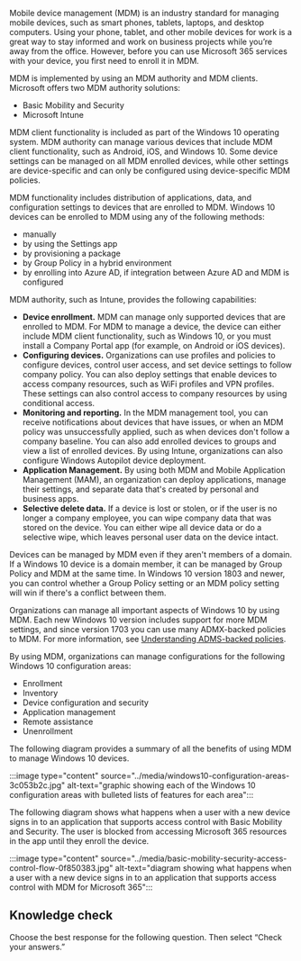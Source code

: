 Mobile device management (MDM) is an industry standard for managing mobile devices, such as smart phones, tablets, laptops, and desktop computers. Using your phone, tablet, and other mobile devices for work is a great way to stay informed and work on business projects while you’re away from the office. However, before you can use Microsoft 365 services with your device, you first need to enroll it in MDM.

MDM is implemented by using an MDM authority and MDM clients. Microsoft offers two MDM authority solutions:

 -  Basic Mobility and Security
 -  Microsoft Intune

MDM client functionality is included as part of the Windows 10 operating system. MDM authority can manage various devices that include MDM client functionality, such as Android, iOS, and Windows 10. Some device settings can be managed on all MDM enrolled devices, while other settings are device-specific and can only be configured using device-specific MDM policies.

MDM functionality includes distribution of applications, data, and configuration settings to devices that are enrolled to MDM. Windows 10 devices can be enrolled to MDM using any of the following methods:

 -  manually
 -  by using the Settings app
 -  by provisioning a package
 -  by Group Policy in a hybrid environment
 -  by enrolling into Azure AD, if integration between Azure AD and MDM is configured

MDM authority, such as Intune, provides the following capabilities:<br>

 -  **Device enrollment.** MDM can manage only supported devices that are enrolled to MDM. For MDM to manage a device, the device can either include MDM client functionality, such as Windows 10, or you must install a Company Portal app (for example, on Android or iOS devices).
 -  **Configuring devices.** Organizations can use profiles and policies to configure devices, control user access, and set device settings to follow company policy. You can also deploy settings that enable devices to access company resources, such as WiFi profiles and VPN profiles. These settings can also control access to company resources by using conditional access.
 -  **Monitoring and reporting.** In the MDM management tool, you can receive notifications about devices that have issues, or when an MDM policy was unsuccessfully applied, such as when devices don't follow a company baseline. You can also add enrolled devices to groups and view a list of enrolled devices. By using Intune, organizations can also configure Windows Autopilot device deployment.
 -  **Application Management.** By using both MDM and Mobile Application Management (MAM), an organization can deploy applications, manage their settings, and separate data that's created by personal and business apps.
 -  **Selective delete data.** If a device is lost or stolen, or if the user is no longer a company employee, you can wipe company data that was stored on the device. You can either wipe all device data or do a selective wipe, which leaves personal user data on the device intact.

Devices can be managed by MDM even if they aren't members of a domain. If a Windows 10 device is a domain member, it can be managed by Group Policy and MDM at the same time. In Windows 10 version 1803 and newer, you can control whether a Group Policy setting or an MDM policy setting will win if there's a conflict between them.

Organizations can manage all important aspects of Windows 10 by using MDM. Each new Windows 10 version includes support for more MDM settings, and since version 1703 you can use many ADMX-backed policies to MDM. For more information, see [Understanding ADMS-backed policies](/windows/client-management/mdm/understanding-admx-backed-policies).

By using MDM, organizations can manage configurations for the following Windows 10 configuration areas:

 -  Enrollment
 -  Inventory
 -  Device configuration and security
 -  Application management
 -  Remote assistance
 -  Unenrollment

The following diagram provides a summary of all the benefits of using MDM to manage Windows 10 devices.

:::image type="content" source="../media/windows10-configuration-areas-3c053b2c.jpg" alt-text="graphic showing each of the Windows 10 configuration areas with bulleted lists of features for each area":::


The following diagram shows what happens when a user with a new device signs in to an application that supports access control with Basic Mobility and Security. The user is blocked from accessing Microsoft 365 resources in the app until they enroll the device.

:::image type="content" source="../media/basic-mobility-security-access-control-flow-0f850383.jpg" alt-text="diagram showing what happens when a user with a new device signs in to an application that supports access control with MDM for Microsoft 365":::


## Knowledge check

Choose the best response for the following question. Then select “Check your answers.”